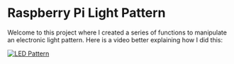 # Raspberry Pi Light Pattern
Welcome to this project where I created a series of functions to manipulate an electronic light pattern. Here is a video better explaining how I did this:

[![LED Pattern](https://i.ytimg.com/vi/5nsOzubUtrM/maxresdefault.jpg)](https://www.youtube.com/watch?v=5nsOzubUtrM "LED Pattern")
